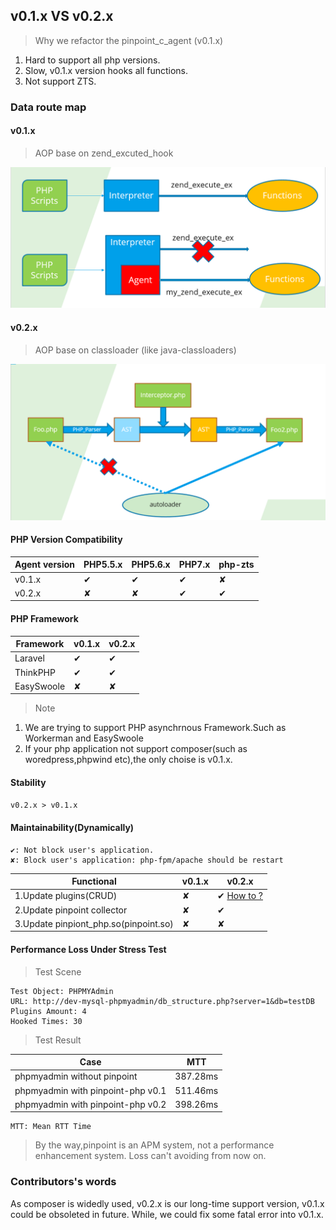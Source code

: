 ##  v0.1.x VS v0.2.x


> Why we refactor the pinpoint_c_agent (v0.1.x)

1. Hard to support all php versions.
2. Slow, v0.1.x version hooks all functions.
3. Not support ZTS.

### Data route map

#### v0.1.x

> AOP base on zend_excuted_hook

![How does it work](../images/principle_v0.1.x.png)
#### v0.2.x

> AOP base on classloader (like java-classloaders)

![How does it work](../images/principle_v0.2.x.png)

#### PHP Version Compatibility

Agent version|PHP5.5.x|PHP5.6.x|PHP7.x |php-zts
----|-----|----|-----|---
v0.1.x|✔|✔|✔|✘
v0.2.x|✘|✘|✔|✔

#### PHP Framework

Framework|v0.1.x|v0.2.x
----|-----|----|
Laravel|✔|✔
ThinkPHP|✔|✔
EasySwoole|✘|✘

> Note

1. We are trying to support PHP asynchrnous Framework.Such as Workerman and EasySwoole
2. If your php application not support composer(such as woredpress,phpwind etc),the only choise is v0.1.x.

#### Stability

`v0.2.x > v0.1.x`


#### Maintainability(Dynamically)

```
✔: Not block user's application.
✘: Block user's application: php-fpm/apache should be restart
```

Functional|v0.1.x|v0.2.x
----|-----|----
1.Update plugins(CRUD) |✘|✔ [How to ?](https://github.com/eeliu/php_simple_aop#how-to-reload-all-plugins)
2.Update pinpoint collector|✘|✔
3.Update pinpiont_php.so(pinpoint.so)|✘|✘



#### Performance Loss Under Stress Test

> Test Scene

```
Test Object: PHPMYAdmin
URL: http://dev-mysql-phpmyadmin/db_structure.php?server=1&db=testDB
Plugins Amount: 4
Hooked Times: 30
```

> Test Result

Case|MTT
---|----
phpmyadmin without pinpoint|387.28ms
phpmyadmin with pinpoint-php v0.1|511.46ms
phpmyadmin with pinpoint-php v0.2|398.26ms


```
MTT: Mean RTT Time 
```

> By the way,pinpoint is an APM system, not a performance enhancement system. Loss can't avoiding from now on.


### Contributors's words

As composer is widedly used, v0.2.x is our long-time support version,
v0.1.x could be obsoleted in future.
While, we could fix some fatal error into v0.1.x.